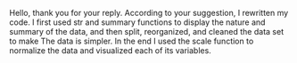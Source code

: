 Hello, thank you for your reply. According to your suggestion, I rewritten my code. I first used str and summary functions to display the nature and summary of the data, and then split, reorganized, and cleaned the data set to make The data is simpler. In the end I used the scale function to normalize the data and visualized each of its variables.
